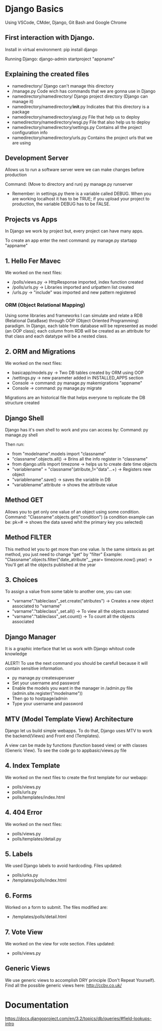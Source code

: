 # Django Basics

Using VSCode, CMder, Django, Git Bash and Google Chrome

## First interaction with Django.

Install in virtual environment:
pip install django

Running Django:
django-admin startproject "appname"

## Explaining the created files

* namedirectory/ Django can't manage this directory
* /manage.py  Code wich has commands that we are gonna use in Django
* namedirectory/namedirectory/ Django project directory (Django can manage it)
* namedirectory/namedirectory/__init__.py Indicates that this directory is a package
* namedirectory/namedirectory/asgi.py File that help us to deploy
* namedirectory/namedirectory/wsgi.py File that also help us to deploy
* namedirectory/namedirectory/settings.py Contains all the project configuration info
* namedirectory/namedirectory/urls.py Contains the project urls that we are using

## Development Server
Allows us to run a software server were we can make changes before production

Command:
(Move to directory and run) 
py manage.py runserver

* Remember: in settings.py there is a variable called DEBUG. When you
are working localhost it has to be TRUE; if you upload your project to 
production, the variable DEBUG has to be FALSE.

## Projects vs Apps
In Django we work by project but, every project can have many apps.

To create an app enter the next command:
py manage.py startapp "appname"

## 1. Hello Fer Mavec
We worked on the next files:
* /polls/views.py -> HttpResponse imported,  index function created
* /polls/urls.py -> Libraries imported and urlpattern list created
* /urls.py -> "include" was imported and new pattern registered

### ORM (Object Relational Mapping)
Using some libraries and frameworks I can simulate and relate a RDB 
(Relational DataBase) through OOP (Object Oriented Programming) paradigm. In
Django, each table from database will be represented as model (an OOP class);
each column from RDB will be created as an attribute for that class and each
datatype will be a nested class.

## 2. ORM and Migrations
We worked on the next files:
* basicapp/models.py -> Two DB tables created by ORM using OOP
* /settings.py -> new parameter added in INSTALLED_APPS section
* Console -> command: py manage.py makemigrations "appname"
* Console -> command: py manage.py migrate

Migrations are an historical file that helps everyone to replicate 
the DB structure created

## Django Shell
Django has it's own shell to work and you can access by:
Command: py manage.py shell

Then run:
* from "modelname".models import "classname"
* "classname".objects.all() -> Brins all the info register in "classname"
* from django.utils import timezone -> helps us to create date time objects
* "variablename" = "classname"(atribute_1="data"...+) -> Registers new object
* "variablename".save() -> saves the variable in DB
* "variablename".attribute -> shows the attribute value

## Method GET
Allows you to get only one value of an object using some condition. 
Command: "Classname".objects.get("condition")
(a condition example can be: pk=# -> shows the data saved whit the primary key you selected)

## Method FILTER
This method let you to get more than one value. Is the same sintaxis as get method,
you just need to change "get" by "filter"
Example:
"Classname".objects.filter("date_atribute"__year= timezone.now().year) -> You'll get all the objects published at the year

## 3. Choices
To assign a value from some table to another one, you can use:

* "varname"."tableclass"_set.create("atributes") -> Creates a new object associated to "varname"
* "varname"."tableclass"_set.all() -> To view all the objects associated
* "varname"."tableclass"_set.count() -> To count all the objects associated

## Django Manager
It is a graphic interface that let us work with Django whitout code knowledge

ALERT!
To use the next command you should be carefull because it will contain sensitive information.
* py manage.py createsuperuser
* Set your username and password
* Enable the models you want in the manager in /admin.py file (admin.site.register("modelname"))
* Then go to hostpage/admin
* Type your username and password

## MTV (Model Template View) Architecture
Django let us build simple webapps. To do that, Django uses MTV to work the backend(Views)
and Front end (Templates). 

A view can be made by functions (function based view) or with classes (Generic View). To see the
code go to appbasic/views.py file

## 4. Index Template
We worked on the next files to create the first template for our webapp:
* polls/views.py
* polls/urls.py
* polls/templates/index.html

## 4. 404 Error
We worked on the next files:
* polls/views.py
* polls/templates/detail.py

## 5. Labels
We used Django labels to avoid hardcoding. Files updated:
* polls/urks.py
* /templates/polls/index.html

## 6. Forms
Worked on a form to submit. The files modified are:
* /templates/polls/detail.html

## 7. Vote View
We worked on the view for vote section. Files updated:
* polls/views.py

## Generic Views
We use generic views to accomplish DRY principle (Don't Repeat Yourself).
Find all the possible generic views here: http://ccbv.co.uk/

# Documentation
https://docs.djangoproject.com/en/3.2/topics/db/queries/#field-lookups-intro